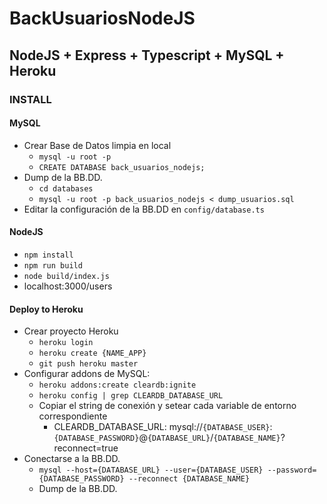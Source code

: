 # BackUsuariosNodeJS

## NodeJS + Express + Typescript + MySQL + Heroku

### INSTALL

#### MySQL

- Crear Base de Datos limpia en local
    - `mysql -u root -p`
    - `CREATE DATABASE back_usuarios_nodejs;`
- Dump de la BB.DD.
    - `cd databases`
    - `mysql -u root -p back_usuarios_nodejs < dump_usuarios.sql`
- Editar la configuración de la BB.DD en `config/database.ts`

#### NodeJS

- `npm install`
- `npm run build`
- `node build/index.js`
- localhost:3000/users

#### Deploy to Heroku

- Crear proyecto Heroku
    - `heroku login`
    - `heroku create {NAME_APP}`
    - `git push heroku master`
- Configurar addons de MySQL:
    - `heroku addons:create cleardb:ignite`
    - `heroku config | grep CLEARDB_DATABASE_URL`
    - Copiar el string de conexión y setear cada variable de entorno correspondiente
        - CLEARDB_DATABASE_URL: mysql://`{DATABASE_USER}`:`{DATABASE_PASSWORD}`@`{DATABASE_URL}`/`{DATABASE_NAME}`?reconnect=true
- Conectarse a la BB.DD.
    - `mysql --host={DATABASE_URL} --user={DATABASE_USER} --password={DATABASE_PASSWORD} --reconnect {DATABASE_NAME}`
    - Dump de la BB.DD.
